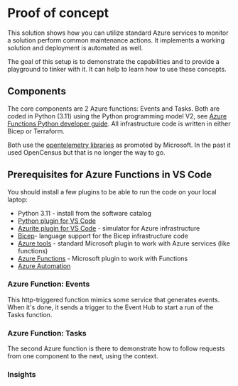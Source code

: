 # Proof of concept

This solution shows how you can utilize standard Azure services to monitor a solution perform common maintenance actions. It implements a working solution and deployment is automated as well.

The goal of this setup is to demonstrate the capabilities and to provide a playground to tinker with it. It can help to learn how to use these concepts.

## Components
The core components are 2 Azure functions: Events and Tasks. Both are coded in Python (3.11) using the Python programming model V2, see [Azure Functions Python developer guide](https://learn.microsoft.com/en-us/azure/azure-functions/functions-reference-python?tabs=asgi%2Capplication-level&pivots=python-mode-decorators). All infrastructure code is written in either Bicep or Terraform.

Both use the [opentelemetry libraries](https://learn.microsoft.com/en-us/azure/azure-monitor/app/opentelemetry-enable?tabs=python) as promoted by Microsoft.
In the past it used OpenCensus but that is no longer the way to go.

## Prerequisites for Azure Functions in VS Code
You should install a few plugins to be able to run the code on your local laptop:
* Python 3.11 - install from the software catalog
* [Python plugin for VS Code](https://marketplace.visualstudio.com/items?itemName=ms-python.python)
* [Azurite plugin for VS Code](https://marketplace.visualstudio.com/items?itemName=Azurite.azurite) - simulator for Azure infrastructure
* [Bicep](https://marketplace.visualstudio.com/items?itemName=ms-azuretools.vscode-bicep)- language support for the Bicep infrastructure code
* [Azure tools](https://marketplace.visualstudio.com/items?itemName=ms-vscode.vscode-node-azure-pack) - standard Microsoft plugin to work with Azure services (like functions)
* [Azure Functions](https://marketplace.visualstudio.com/items?itemName=ms-azuretools.vscode-azurefunctions) - Microsoft plugin to work with Functions
* [Azure Automation](https://marketplace.visualstudio.com/items?itemName=azure-automation.vscode-azureautomation)


### Azure Function: Events
This http-triggered function mimics some service that generates events. When it's done, it sends a trigger to the Event Hub to start a run of the Tasks function.

### Azure Function: Tasks
The second Azure function is there to demonstrate how to follow requests from one component to the next, using the context.

### Insights
